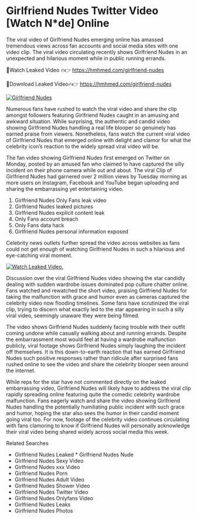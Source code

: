 ﻿# Girlfriend Nudes Twitter Video [Watch N*de] Online

The viral video of ﻿Girlfriend Nudes emerging online has amassed tremendous views across fan accounts and social media sites with one video clip. The viral video circulating recently shows ﻿Girlfriend Nudes in an unexpected and hilarious moment while in public running errands. 

🔴Watch Leaked Video 🔥👉  https://hmhmed.com/girlfriend-nudes 

🔴Download Leaked Video🔥👉  https://hmhmed.com/girlfriend-nudes 

[![Girlfriend Nudes](https://i.imgur.com/dJHk4Zq.gif)](https://hmhmed.com/girlfriend-nudes)

Numerous fans have rushed to watch the viral video and share the clip amongst followers featuring ﻿Girlfriend Nudes caught in an amusing and awkward situation. While surprising, the authentic and candid video showing ﻿Girlfriend Nudes handling a real life blooper so genuinely has earned praise from viewers. Nonetheless, fans watch the current viral video of ﻿Girlfriend Nudes that emerged online with delight and clamor for what the celebrity icon’s reaction to the widely spread viral video will be.

The fan video showing ﻿Girlfriend Nudes first emerged on Twitter on Monday, posted by an amused fan who claimed to have captured the silly incident on their phone camera while out and about. The viral Clip of ﻿Girlfriend Nudes had garnered over 2 million views by Tuesday morning as more users on Instagram, Facebook and YouTube began uploading and sharing the embarrassing yet entertaining video. 

1. ﻿Girlfriend Nudes Only Fans leak video
2. ﻿Girlfriend Nudes leaked pictures
3. ﻿Girlfriend Nudes explicit content leak
4. Only Fans account breach
5. Only Fans data hack
6. ﻿Girlfriend Nudes personal information exposed

Celebrity news outlets further spread the video across websites as fans could not get enough of watching ﻿Girlfriend Nudes in such a hilarious and eye-catching viral moment. 

[![Watch Leaked Video.](https://miro.medium.com/v2/resize:fit:828/format:webp/1*cilzJN44JGOrTw9NJCrNHA.gif "Watch Leaked Video")](https://hmhmed.com/girlfriend-nudes)

Discussion over the viral ﻿Girlfriend Nudes video showing the star candidly dealing with sudden wardrobe issues dominated pop culture chatter online. Fans watched and rewatched the short video, praising ﻿Girlfriend Nudes for taking the malfunction with grace and humor even as cameras captured the celebrity video now flooding timelines. Some fans have scrutinized the viral clip, trying to discern what exactly led to the star appearing in such a silly viral video, seemingly unaware they were being filmed.

The video shows ﻿Girlfriend Nudes suddenly facing trouble with their outfit coming undone while casually walking about and running errands. Despite the embarrassment most would feel at having a wardrobe malfunction publicly, viral footage shows ﻿Girlfriend Nudes simply laughing the incident off themselves. It is this down-to-earth reaction that has earned ﻿Girlfriend Nudes such positive responses rather than ridicule after surprised fans rushed online to see the video and share the celebrity blooper seen around the internet.  

While reps for the star have not commented directly on the leaked embarrassing video, ﻿Girlfriend Nudes will likely have to address the viral clip rapidly spreading online featuring quite the comedic celebrity wardrobe malfunction. Fans eagerly watch and share the video showing ﻿Girlfriend Nudes handling the potentially humiliating public incident with such grace and humor, hoping the star also sees the humor in their candid moment going viral too. For now, footage of the celebrity video continues circulating with fans clamoring to know if ﻿Girlfriend Nudes will personally acknowledge their viral video being shared widely across social media this week.

Related Searches
* ﻿Girlfriend Nudes Leaked
﻿* Girlfriend Nudes Nude
* ﻿Girlfriend Nudes Sexy Video
* ﻿Girlfriend Nudes xxx Video
* ﻿Girlfriend Nudes Porn
* ﻿Girlfriend Nudes Adult Video
* ﻿Girlfriend Nudes Shower Video
* ﻿Girlfriend Nudes Twitter Video
* ﻿Girlfriend Nudes Onlyfans Video
* ﻿Girlfriend Nudes Leaks
* ﻿Girlfriend Nudes Photos